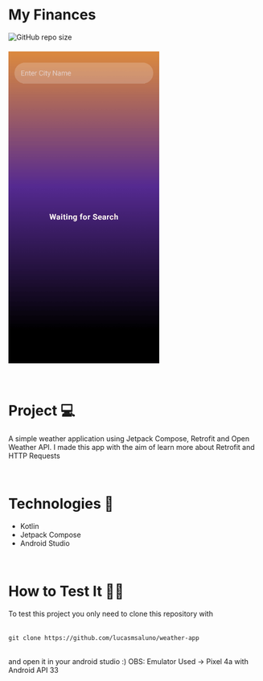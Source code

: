 
  <h1>My Finances</h1>



  
![GitHub repo size](https://img.shields.io/github/repo-size/lucasmsaluno/weather-app?style=for-the-badge)
 

  <h4>
    <img src="assets/weatherappgif2.gif" width="300px" align="center"/>
  </h4>


</div>
<br/>

<h1>
  Project 💻
</h1>
<p>
 
A simple weather application using Jetpack Compose, Retrofit and Open Weather API. I made this app with the aim of learn more about Retrofit and HTTP Requests
</p>

<br/>

<div>
<h1>
  Technologies 🚀 
</h1>
  
- Kotlin
- Jetpack Compose
- Android Studio

</div>

<br/>

<h1>
  How to Test It 🤳🏽
</h1>
To test this project you only need to clone this repository with 
<br/>
<br/>

```
git clone https://github.com/lucasmsaluno/weather-app
```

<br/>
and open it in your android studio :)
OBS: Emulator Used -> Pixel 4a with Android API 33
